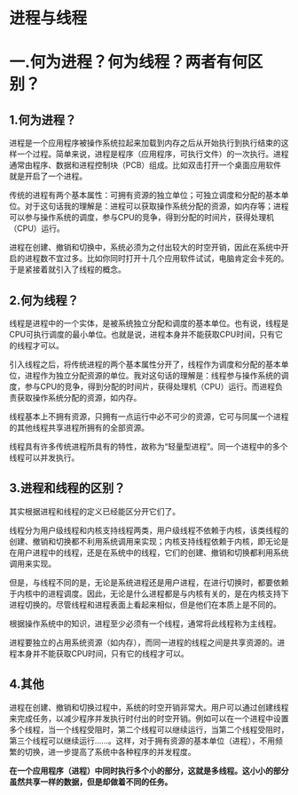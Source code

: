 # 进程与线程

# 一.何为进程？何为线程？两者有何区别？
## 1.何为进程？
进程是一个应用程序被操作系统拉起来加载到内存之后从开始执行到执行结束的这样一个过程。简单来说，进程是程序（应用程序，可执行文件）的一次执行。进程通常由程序、数据和进程控制块（PCB）组成。比如双击打开一个桌面应用软件就是开启了一个进程。

传统的进程有两个基本属性：可拥有资源的独立单位；可独立调度和分配的基本单位。对于这句话我的理解是：进程可以获取操作系统分配的资源，如内存等；进程可以参与操作系统的调度，参与CPU的竞争，得到分配的时间片，获得处理机（CPU）运行。

 进程在创建、撤销和切换中，系统必须为之付出较大的时空开销，因此在系统中开启的进程数不宜过多。比如你同时打开十几个应用软件试试，电脑肯定会卡死的。于是紧接着就引入了线程的概念。

## 2.何为线程？
线程是进程中的一个实体，是被系统独立分配和调度的基本单位。也有说，线程是CPU可执行调度的最小单位。也就是说，进程本身并不能获取CPU时间，只有它的线程才可以。

引入线程之后，将传统进程的两个基本属性分开了，线程作为调度和分配的基本单位，进程作为独立分配资源的单位。我对这句话的理解是：线程参与操作系统的调度，参与CPU的竞争，得到分配的时间片，获得处理机（CPU）运行。而进程负责获取操作系统分配的资源，如内存。

线程基本上不拥有资源，只拥有一点运行中必不可少的资源，它可与同属一个进程的其他线程共享进程所拥有的全部资源。

线程具有许多传统进程所具有的特性，故称为“轻量型进程”。同一个进程中的多个线程可以并发执行。

## 3.进程和线程的区别？
其实根据进程和线程的定义已经能区分开它们了。

线程分为用户级线程和内核支持线程两类，用户级线程不依赖于内核，该类线程的创建、撤销和切换都不利用系统调用来实现；内核支持线程依赖于内核，即无论是在用户进程中的线程，还是在系统中的线程，它们的创建、撤销和切换都利用系统调用来实现。

但是，与线程不同的是，无论是系统进程还是用户进程，在进行切换时，都要依赖于内核中的进程调度。因此，无论是什么进程都是与内核有关的，是在内核支持下进程切换的。尽管线程和进程表面上看起来相似，但是他们在本质上是不同的。

根据操作系统中的知识，进程至少必须有一个线程，通常将此线程称为主线程。

进程要独立的占用系统资源（如内存），而同一进程的线程之间是共享资源的。进程本身并不能获取CPU时间，只有它的线程才可以。

## 4.其他
进程在创建、撤销和切换过程中，系统的时空开销非常大。用户可以通过创建线程来完成任务，以减少程序并发执行时付出的时空开销。例如可以在一个进程中设置多个线程，当一个线程受阻时，第二个线程可以继续运行，当第二个线程受阻时，第三个线程可以继续运行......。这样，对于拥有资源的基本单位（进程），不用频繁的切换，进一步提高了系统中各种程序的并发程度。

__在一个应用程序（进程）中同时执行多个小的部分，这就是多线程。这小小的部分虽然共享一样的数据，但是却做着不同的任务。__




